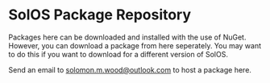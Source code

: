 # SolOS Package Repository
Packages here can be downloaded and installed with the use of NuGet.
However, you can download a package from here seperately. You may want to do this if you want to download for a different
version of SolOS. 

Send an email to solomon.m.wood@outlook.com to host a package here.
